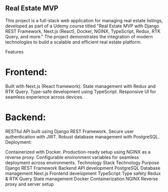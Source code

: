 ## Real Estate MVP
This project is a full-stack web application for managing real estate listings, developed as part of a Udemy course titled "Real Estate MVP with Django REST Framework, Next.js (React), Docker, NGINX, TypeScript, Redux, RTK Query, and more." The project demonstrates the integration of modern technologies to build a scalable and efficient real estate platform.

Features
# Frontend:

Built with Next.js (React framework).
State management with Redux and RTK Query.
Type-safe development using TypeScript.
Responsive UI for seamless experience across devices.
# Backend:

RESTful API built using Django REST Framework.
Secure user authentication with JWT.
Robust database management with PostgreSQL.
Deployment:

Containerized with Docker.
Production-ready setup using NGINX as a reverse proxy.
Configurable environment variables for seamless deployment across environments.
Technology Stack
Technology	Purpose
Django REST Framework	Backend API development
PostgreSQL	Database management
Next.js	Frontend development
TypeScript	Type safety
Redux & RTK Query	State management
Docker	Containerization
NGINX	Reverse proxy and server setup
